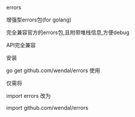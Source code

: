 errors

增强型errors包(for golang)

完全兼容官方的errors包,且附带堆栈信息,方便debug

API完全兼容

安装

go get github.com/wendal/errors
使用

仅需将

import errors
改为

import github.com/wendal/errors